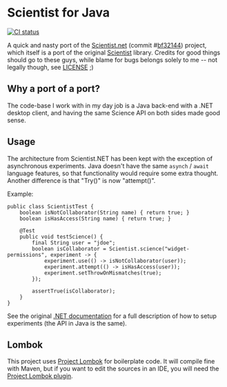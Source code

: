 # Scientist for Java

<a href="https://travis-ci.org/mhvelplund/scientist.java"><img src="https://travis-ci.org/mhvelplund/scientist.java.svg?branch=master" alt="CI status"/></a>

A quick and nasty port of the [Scientist.net](https://github.com/github/Scientist.net) 
(commit #[bf32144](https://github.com/github/Scientist.net/commit/bf321444af36d2982744cc1f8b9c4c5a329b9bb2)) 
project, which itself is a port of the original [Scientist](https://github.com/github/scientist) 
library. Credits for good things should go to these guys, while blame for bugs 
belongs solely to me -- not legally though, see 
[LICENSE](https://github.com/mhvelplund/scientist.java/blob/master/LICENSE) ;)

## Why a port of a port?

The code-base I work with in my day job is a Java back-end with a .NET desktop 
client, and having the same Science API on both sides made good sense.

## Usage

The architecture from Scientist.NET has been kept with the exception of 
asynchronous experiments. Java doesn't have the same ``asynch`` / ``await`` 
language features, so that functionality would require some extra thought. 
Another difference is that "Try()" is now "attempt()".

Example:

    public class ScientistTest {
    	boolean isNotCollaborator(String name) { return true; }
    	boolean isHasAccess(String name) { return true; }
    
    	@Test
    	public void testScience() {
    		final String user = "jdoe";
			boolean isCollaborator = Scientist.science("widget-permissions", experiment -> {
				experiment.use(() -> isNotCollaborator(user));
				experiment.attempt(() -> isHasAccess(user));
				experiment.setThrowOnMismatches(true);
			});
    
    		assertTrue(isCollaborator);
    	}
    }    

See the original [.NET documentation](https://github.com/github/Scientist.net) 
for a full description of how to setup experiments (the API in Java is the same).

## Lombok

This project uses [Project Lombok](https://projectlombok.org/) for boilerplate code. 
It will compile fine with Maven, but if you want to edit the sources in an IDE, you 
will need the [Project Lombok plugin](https://projectlombok.org/download.html).
